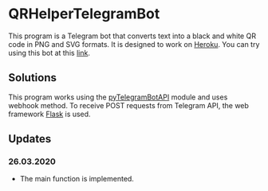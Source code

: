 # QRHelperTelegramBot
This program is a Telegram bot that converts text into a black and white QR code in PNG and SVG formats. It is designed to work on [Heroku](https://heroku.com/ "Heroku"). You can try using this bot at this [link](https://t.me/qr_helper_bot "t.me/qr_helper_bot/").
## Solutions
This program works using the [pyTelegramBotAPI](https://github.com/eternnoir/pyTelegramBotAPI "pyTelegramBotAPI") module and uses webhook method.
To receive POST requests from Telegram API, the web framework [Flask](https://github.com/pallets/flask "Flask") is used.
## Updates
### 26.03.2020
- The main function is implemented.